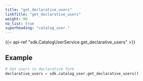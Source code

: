 ```yaml
---
title: "get_declarative_users"
linkTitle: "get_declarative_users"
weight: 90
no_list: true
superheading: "catalog_user."
---
```


{{< api-ref "sdk.CatalogUserService.get_declarative_users" >}}

## Example

```python
# Get users in declarative form
declarative_users = sdk.catalog_user.get_declarative_users()
```
